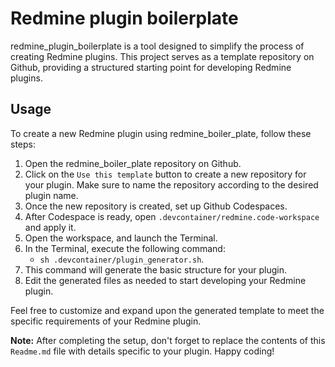 # Redmine plugin boilerplate

redmine_plugin_boilerplate is a tool designed to simplify the process of creating Redmine plugins. This project serves as a template repository on Github, providing a structured starting point for developing Redmine plugins.

## Usage

To create a new Redmine plugin using redmine_boiler_plate, follow these steps:

1. Open the redmine_boiler_plate repository on Github.
2. Click on the `Use this template` button to create a new repository for your plugin. Make sure to name the repository according to the desired plugin name.
3. Once the new repository is created, set up Github Codespaces.
4. After Codespace is ready, open `.devcontainer/redmine.code-workspace` and apply it.
5. Open the workspace, and launch the Terminal.
6. In the Terminal, execute the following command: 
   - `sh .devcontainer/plugin_generator.sh`.
7. This command will generate the basic structure for your plugin.
8. Edit the generated files as needed to start developing your Redmine plugin.

Feel free to customize and expand upon the generated template to meet the specific requirements of your Redmine plugin.

**Note:** After completing the setup, don't forget to replace the contents of this `Readme.md` file with details specific to your plugin.
Happy coding!



